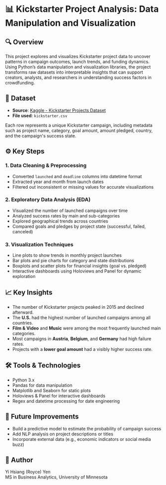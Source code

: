 
# 📊 Kickstarter Project Analysis: Data Manipulation and Visualization

## 🔍 Overview

This project explores and visualizes Kickstarter project data to uncover patterns in campaign outcomes, launch trends, and funding dynamics. Using Python’s data manipulation and visualization libraries, the project transforms raw datasets into interpretable insights that can support creators, analysts, and researchers in understanding success factors in crowdfunding.

## 📁 Dataset

- **Source**: [Kaggle - Kickstarter Projects Dataset](https://www.kaggle.com/datasets/kemical/kickstarter-projects)
- **File used**: `kickstarter.csv`

Each row represents a unique Kickstarter campaign, including metadata such as project name, category, goal amount, amount pledged, country, and the campaign's success state.

## ⚙️ Key Steps

### 1. Data Cleaning & Preprocessing
- Converted `launched` and `deadline` columns into datetime format
- Extracted year and month from launch dates
- Filtered out inconsistent or missing values for accurate visualizations

### 2. Exploratory Data Analysis (EDA)
- Visualized the number of launched campaigns over time
- Analyzed success rates by main and sub-categories
- Explored geographical trends across countries
- Compared goals and pledges by project state (successful, failed, canceled)

### 3. Visualization Techniques
- Line plots to show trends in monthly project launches
- Bar plots and pie charts for category and state distributions
- Boxplots and scatter plots for financial insights (goal vs. pledged)
- Interactive dashboards using Holoviews and Panel for dynamic exploration


## 📈 Key Insights

- The number of Kickstarter projects peaked in 2015 and declined afterward.
- The **U.S.** had the highest number of launched campaigns among all countries.
- **Film & Video** and **Music** were among the most frequently launched main categories.
- Most campaigns in **Austria**, **Belgium**, and **Germany** had high failure rates.
- Projects with a **lower goal amount** had a visibly higher success rate.

## 🛠️ Tools & Technologies

- Python 3.x
- Pandas for data manipulation
- Matplotlib and Seaborn for static plots
- Holoviews & Panel for interactive dashboards
- Regex and datetime processing for date engineering

## 🚀 Future Improvements

- Build a predictive model to estimate the probability of campaign success
- Add NLP analysis on project descriptions or titles
- Incorporate external data (e.g., economic indicators or social media buzz)

## 👤 Author

Yi Hsiang (Royce) Yen  
MS in Business Analytics, University of Minnesota  
